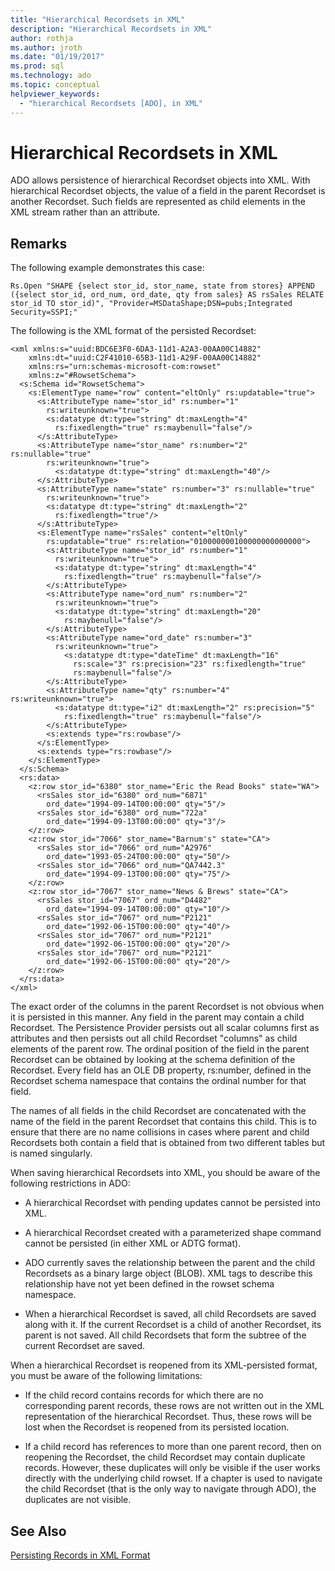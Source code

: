 ```yaml
---
title: "Hierarchical Recordsets in XML"
description: "Hierarchical Recordsets in XML"
author: rothja
ms.author: jroth
ms.date: "01/19/2017"
ms.prod: sql
ms.technology: ado
ms.topic: conceptual
helpviewer_keywords:
  - "hierarchical Recordsets [ADO], in XML"
---
```

# Hierarchical Recordsets in XML
ADO allows persistence of hierarchical Recordset objects into XML. With hierarchical Recordset objects, the value of a field in the parent Recordset is another Recordset. Such fields are represented as child elements in the XML stream rather than an attribute.  
  
## Remarks  
 The following example demonstrates this case:  
  
```  
Rs.Open "SHAPE {select stor_id, stor_name, state from stores} APPEND ({select stor_id, ord_num, ord_date, qty from sales} AS rsSales RELATE stor_id TO stor_id)", "Provider=MSDataShape;DSN=pubs;Integrated Security=SSPI;"  
```  
  
 The following is the XML format of the persisted Recordset:  
  
```  
<xml xmlns:s="uuid:BDC6E3F0-6DA3-11d1-A2A3-00AA00C14882"     xmlns:dt="uuid:C2F41010-65B3-11d1-A29F-00AA00C14882"     xmlns:rs="urn:schemas-microsoft-com:rowset"   
    xmlns:z="#RowsetSchema">   
  <s:Schema id="RowsetSchema">   
    <s:ElementType name="row" content="eltOnly" rs:updatable="true">   
      <s:AttributeType name="stor_id" rs:number="1"   
        rs:writeunknown="true">   
        <s:datatype dt:type="string" dt:maxLength="4"   
          rs:fixedlength="true" rs:maybenull="false"/>   
      </s:AttributeType>   
      <s:AttributeType name="stor_name" rs:number="2" rs:nullable="true"   
        rs:writeunknown="true">   
          <s:datatype dt:type="string" dt:maxLength="40"/>   
      </s:AttributeType>   
      <s:AttributeType name="state" rs:number="3" rs:nullable="true"   
        rs:writeunknown="true">   
        <s:datatype dt:type="string" dt:maxLength="2"   
          rs:fixedlength="true"/>   
      </s:AttributeType>   
      <s:ElementType name="rsSales" content="eltOnly"   
        rs:updatable="true" rs:relation="010000000100000000000000">   
        <s:AttributeType name="stor_id" rs:number="1"   
          rs:writeunknown="true">   
          <s:datatype dt:type="string" dt:maxLength="4"   
            rs:fixedlength="true" rs:maybenull="false"/>   
        </s:AttributeType>   
        <s:AttributeType name="ord_num" rs:number="2"   
          rs:writeunknown="true">   
          <s:datatype dt:type="string" dt:maxLength="20"   
            rs:maybenull="false"/>   
        </s:AttributeType>   
        <s:AttributeType name="ord_date" rs:number="3"   
          rs:writeunknown="true">   
            <s:datatype dt:type="dateTime" dt:maxLength="16"   
              rs:scale="3" rs:precision="23" rs:fixedlength="true"   
              rs:maybenull="false"/>   
        </s:AttributeType>   
        <s:AttributeType name="qty" rs:number="4" rs:writeunknown="true">   
          <s:datatype dt:type="i2" dt:maxLength="2" rs:precision="5"   
            rs:fixedlength="true" rs:maybenull="false"/>   
        </s:AttributeType>   
        <s:extends type="rs:rowbase"/>   
      </s:ElementType>   
      <s:extends type="rs:rowbase"/>   
    </s:ElementType>   
  </s:Schema>   
  <rs:data>   
    <z:row stor_id="6380" stor_name="Eric the Read Books" state="WA">   
      <rsSales stor_id="6380" ord_num="6871"   
        ord_date="1994-09-14T00:00:00" qty="5"/>   
      <rsSales stor_id="6380" ord_num="722a"   
        ord_date="1994-09-13T00:00:00" qty="3"/>   
    </z:row>   
    <z:row stor_id="7066" stor_name="Barnum's" state="CA">   
      <rsSales stor_id="7066" ord_num="A2976"   
        ord_date="1993-05-24T00:00:00" qty="50"/>   
      <rsSales stor_id="7066" ord_num="QA7442.3"   
        ord_date="1994-09-13T00:00:00" qty="75"/>   
    </z:row>   
    <z:row stor_id="7067" stor_name="News & Brews" state="CA">   
      <rsSales stor_id="7067" ord_num="D4482"   
        ord_date="1994-09-14T00:00:00" qty="10"/>   
      <rsSales stor_id="7067" ord_num="P2121"   
        ord_date="1992-06-15T00:00:00" qty="40"/>   
      <rsSales stor_id="7067" ord_num="P2121"   
        ord_date="1992-06-15T00:00:00" qty="20"/>   
      <rsSales stor_id="7067" ord_num="P2121"   
        ord_date="1992-06-15T00:00:00" qty="20"/>   
    </z:row>   
  </rs:data>   
</xml>   
```  
  
 The exact order of the columns in the parent Recordset is not obvious when it is persisted in this manner. Any field in the parent may contain a child Recordset. The Persistence Provider persists out all scalar columns first as attributes and then persists out all child Recordset "columns" as child elements of the parent row. The ordinal position of the field in the parent Recordset can be obtained by looking at the schema definition of the Recordset. Every field has an OLE DB property, rs:number, defined in the Recordset schema namespace that contains the ordinal number for that field.  
  
 The names of all fields in the child Recordset are concatenated with the name of the field in the parent Recordset that contains this child. This is to ensure that there are no name collisions in cases where parent and child Recordsets both contain a field that is obtained from two different tables but is named singularly.  
  
 When saving hierarchical Recordsets into XML, you should be aware of the following restrictions in ADO:  
  
-   A hierarchical Recordset with pending updates cannot be persisted into XML.  
  
-   A hierarchical Recordset created with a parameterized shape command cannot be persisted (in either XML or ADTG format).  
  
-   ADO currently saves the relationship between the parent and the child Recordsets as a binary large object (BLOB). XML tags to describe this relationship have not yet been defined in the rowset schema namespace.  
  
-   When a hierarchical Recordset is saved, all child Recordsets are saved along with it. If the current Recordset is a child of another Recordset, its parent is not saved. All child Recordsets that form the subtree of the current Recordset are saved.  
  
 When a hierarchical Recordset is reopened from its XML-persisted format, you must be aware of the following limitations:  
  
-   If the child record contains records for which there are no corresponding parent records, these rows are not written out in the XML representation of the hierarchical Recordset. Thus, these rows will be lost when the Recordset is reopened from its persisted location.  
  
-   If a child record has references to more than one parent record, then on reopening the Recordset, the child Recordset may contain duplicate records. However, these duplicates will only be visible if the user works directly with the underlying child rowset. If a chapter is used to navigate the child Recordset (that is the only way to navigate through ADO), the duplicates are not visible.  
  
## See Also  
 [Persisting Records in XML Format](./persisting-records-in-xml-format.md)
